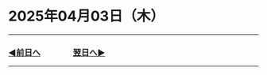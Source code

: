 # 2025年04月03日（木）

---

### [◀️前日へ](https://github.com/yuasys/chatty-journal/blob/main/2025/04/2025-04-02.md)&emsp;&emsp;&emsp;&emsp;[翌日へ▶️](https://github.com/yuasys/chatty-journal/blob/main/2025/04/2025-04-04.md)

---
